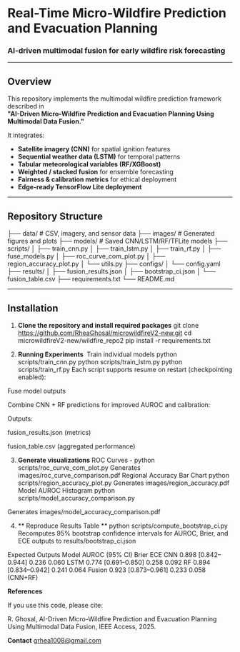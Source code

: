 # Real-Time Micro-Wildfire Prediction and Evacuation Planning
### AI-driven multimodal fusion for early wildfire risk forecasting

---

##  Overview
This repository implements the multimodal wildfire prediction framework described in  
**"AI-Driven Micro-Wildfire Prediction and Evacuation Planning Using Multimodal Data Fusion."**

It integrates:
- **Satellite imagery (CNN)** for spatial ignition features  
- **Sequential weather data (LSTM)** for temporal patterns  
- **Tabular meteorological variables (RF/XGBoost)**  
- **Weighted / stacked fusion** for ensemble forecasting  
- **Fairness & calibration metrics** for ethical deployment  
- **Edge-ready TensorFlow Lite deployment**  

---

##  Repository Structure
├── data/ # CSV, imagery, and sensor data 
├── images/ # Generated figures and plots
├── models/ # Saved CNN/LSTM/RF/TFLite models
├── scripts/
│ ├── train_cnn.py
│ ├── train_lstm.py
│ ├── train_rf.py
│ ├── fuse_models.py
│ ├── roc_curve_com_plot.py
│ ├── region_accuracy_plot.py
│ └── utils.py
├── configs/
│ └── config.yaml
├── results/
│ ├── fusion_results.json
│ ├── bootstrap_ci.json
│ └── fusion_table.csv
├── requirements.txt
└── README.md



---

##  Installation

1. **Clone the repository and install required packages**
   git clone https://github.com/RheaGhosal/microwildfireV2-new.git
   cd microwildfireV2-new/wildfire_repo2
   pip install -r requirements.txt

2. **Running Experiments**
️ Train individual models
python scripts/train_cnn.py
python scripts/train_lstm.py
python scripts/train_rf.py
Each script supports resume on restart (checkpointing enabled):

Fuse model outputs

Combine CNN + RF predictions for improved AUROC and calibration:

Outputs:

fusion_results.json (metrics)

fusion_table.csv (aggregated performance)


3. **Generate visualizations**
ROC Curves - 
python scripts/roc_curve_com_plot.py
Generates images/roc_curve_comparison.pdf
Regional Accuracy Bar Chart
python scripts/region_accuracy_plot.py
Generates images/region_accuracy.pdf
Model AUROC Histogram
python scripts/model_accuracy_comparison.py

Generates images/model_accuracy_comparison.pdf


4. ** Reproduce Results Table **
python scripts/compute_bootstrap_ci.py
Recomputes 95% bootstrap confidence intervals for AUROC, Brier, and ECE
 outputs to results/bootstrap_ci.json

Expected Outputs
Model	AUROC   (95% CI)	  Brier	ECE
CNN	   0.898 [0.842–0.944]	0.236	0.060
LSTM	 0.774 [0.691–0.850]	0.258	0.092
RF	   0.894 [0.834–0.942]	0.241	0.064
Fusion 0.923 [0.873–0.961]	0.233	0.058
(CNN+RF)


**References**

If you use this code, please cite:

R. Ghosal, AI-Driven Micro-Wildfire Prediction and Evacuation Planning Using Multimodal Data Fusion, IEEE Access, 2025.

**Contact**
grhea1008@gmail.com

